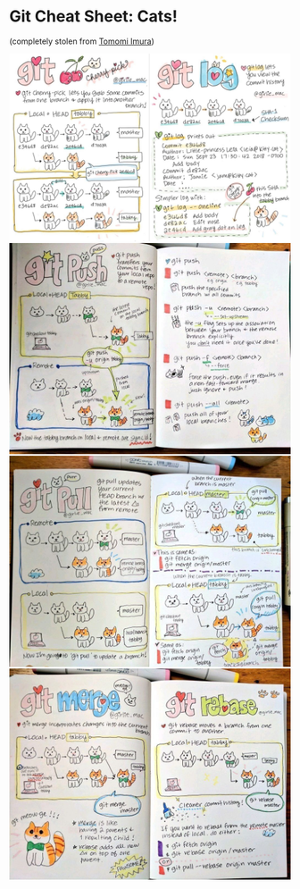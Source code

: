 # Git Cheat Sheet: Cats!

(completely stolen from [Tomomi Imura](https://girliemac.com/)) 

<img src="../img/cat1.jpeg">

<img src="../img/cat2.jpeg">

<img src="../img/cat3.jpeg">

<img src="../img/cat4.jpeg">

